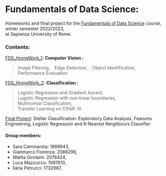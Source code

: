 # Fundamentals of Data Science:

Homeworks and final project for the [Fundamentals of Data Science](https://sites.google.com/di.uniroma1.it/fds-2022-2023) course, winter semester 2022/2023,\
at Sapienza University of Rome.

### Contents:

[FDS_HomeWork_1](https://nbviewer.org/github/LM1997610/Fundamentals_DS/blob/main/FDS_Assignment_1.ipynb): **Computer Vision :**

> Image Filtering, &ensp; Edge Detection, &ensp; Object Identification, &ensp; Performance Evaluation
  
[FDS_HomeWork_2](https://nbviewer.org/github/LM1997610/Fundamentals_DS/blob/main/FDS_Assignment_2.ipynb): **Classification :**
  
> Logistic Regression and Gradient Ascent,\
  Logistic Regression with non linear boundaries,\
  Multinomial Classification,\
  Transfer Learning on CIFAR-10

[Final Project](https://nbviewer.org/github/LM1997610/Fundamentals_DataScience/blob/main/FDS_final_project_report.pdf): Stellar Classification: Exploratory Data Analysis, Features Engineering, Logistic Regression and K-Nearest Neighbours Classifier

#### **Group members**:

- Sara Cammarota: 1869943,
- Gianmarco Fiorenza: 2086296, 
- Mattia Girolami: 2076424, 
- Luca Mazzucco: 1997610, 
- Ilaria Petrucci: 1732987, 
